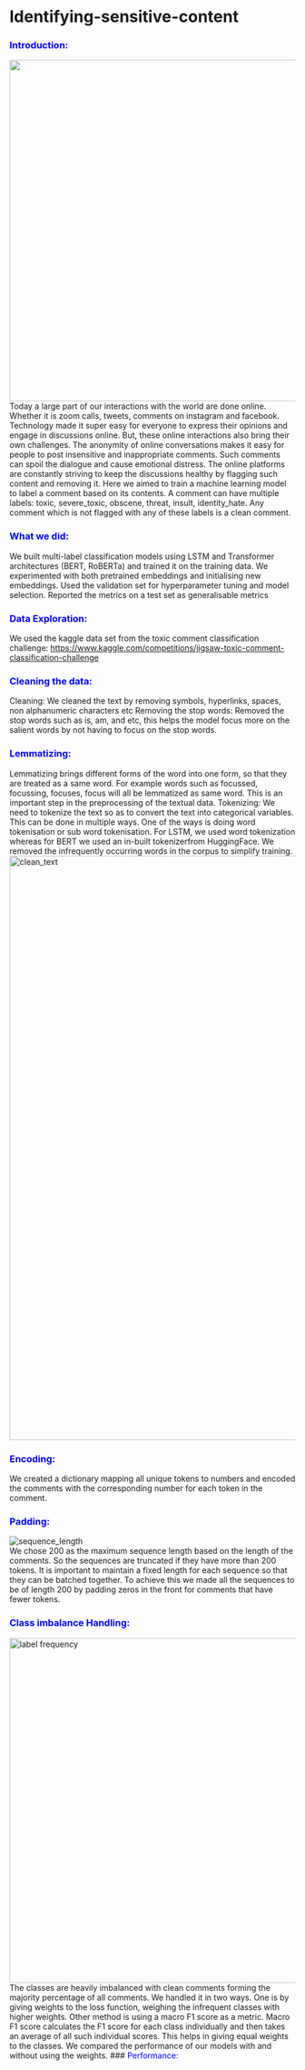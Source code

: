 

# Identifying-sensitive-content
 

### <span style="color:blue">Introduction:</span>
<img src="https://user-images.githubusercontent.com/8078786/176565578-8cc3a91a-1c7e-40f8-be28-868d03c93bc2.png" width="600">
Today a large part of our interactions with the world are done online. Whether it is zoom calls, tweets, comments on instagram and facebook. Technology made it super easy for everyone to express their opinions and engage in discussions online. But, these online interactions also bring their own challenges. The anonymity of online conversations makes it easy for people to post insensitive and inappropriate comments. Such comments can spoil the dialogue and cause emotional distress. The online platforms are constantly striving to keep the discussions healthy by flagging such content and removing it. Here we aimed to train a machine learning model to label a comment based on its contents. A comment can have multiple labels: toxic, severe_toxic, obscene, threat, insult, identity_hate. Any comment which is not flagged with any of these labels is a clean comment.


### <span style="color:blue">What we did:</span>
We built multi-label classification models using LSTM and Transformer architectures (BERT, RoBERTa) and trained it on the training data.
We experimented with both pretrained embeddings and initialising new embeddings.
Used the validation set for hyperparameter tuning and model selection.
Reported the metrics on a test set as generalisable metrics

### <span style="color:blue">Data Exploration:</span>

We used the kaggle data set from the toxic comment classification challenge: https://www.kaggle.com/competitions/jigsaw-toxic-comment-classification-challenge

### <span style="color:blue">Cleaning the data:</span>

Cleaning: We cleaned the text by removing symbols, hyperlinks, spaces, non alphanumeric characters etc
Removing the stop words: Removed the stop words such as is, am, and etc, this helps the model focus more on the salient words by not having to focus on the stop words.

### <span style="color:blue">Lemmatizing: </span>
Lemmatizing brings different forms of the word into one form, so that they are treated as a same word. For example words such as focussed, focussing, focuses, focus will all be lemmatized as same word. This is an important step in the preprocessing of the textual data.
Tokenizing: We need to tokenize the text so as to convert the text into categorical variables. This can be done in multiple ways. One of the ways is doing word tokenisation or sub word tokenisation. For LSTM, we used word tokenization whereas for BERT we used an in-built tokenizerfrom HuggingFace. We removed the infrequently occurring words in the corpus to simplify training.
<img width="1027" alt="clean_text" src="https://user-images.githubusercontent.com/8666530/176561266-ffed1590-6ace-4da9-afcc-b1d37d715214.png">
### <span style="color:blue">Encoding: </span>
We created a dictionary mapping all unique tokens to numbers and encoded the comments with the corresponding number for each token in the comment.

### <span style="color:blue">Padding:</span>
![sequence_length](https://user-images.githubusercontent.com/8078786/176564919-615b75d5-6095-4bcb-8369-0305fcea3e5e.png)  
We chose 200 as the maximum sequence length based on the length of the comments. So the sequences are truncated if they have more than 200 tokens. It is important to maintain a fixed length for each sequence so that they can be batched together.
To achieve this we made all the sequences to be of length 200 by padding zeros in the front for comments that have fewer tokens.

### <span style="color:blue">Class imbalance Handling:</span>
<img width="606" alt="label frequency" src="https://user-images.githubusercontent.com/8666530/176560642-f5beee2d-45f3-4766-b512-456b7bb73eb6.png">
The classes are heavily imbalanced with clean comments forming the majority percentage of all comments. We handled it in two ways.
One is by giving weights to the loss function, weighing the infrequent classes with higher weights. Other method is using a macro F1 score as a metric. Macro F1 score calculates the F1 score for each class individually and then takes an average of all such individual scores. This helps in giving equal weights to the classes.
We compared the performance of our models with and without using the weights. 
### <span style="color:blue">Performance:</span>

